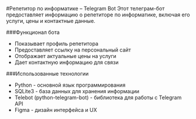 #Репетитор по информатике – Telegram Bot
Этот телеграм-бот предоставляет информацию о репетиторе по информатике, включая его услуги, цены и контактные данные.

###Функционал бота
- Показывает профиль репетитора
- Предоставляет ссылку на персональный сайт
- Отображает актуальные цены на услуги
- Дает контактную информацию для связи

###Использованные технологии
- Python - основной язык программирования
- SQLite3 - база данных для хранения информации
- Telebot (python-telegram-bot) - библиотека для работы с Telegram API
- Figma - дизайн интерфейса и UX
